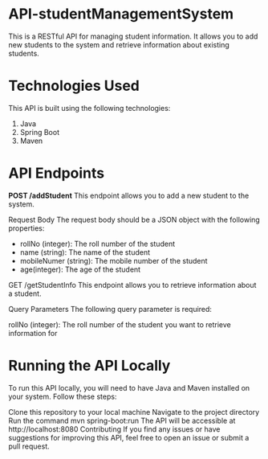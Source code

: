 # API-studentManagementSystem

This is a RESTful API for managing student information. It allows you to add new students to the system and retrieve information about existing students.

# Technologies Used
This API is built using the following technologies:

1. Java
2. Spring Boot
3. Maven

# API Endpoints
<b>POST /addStudent</b>
This endpoint allows you to add a new student to the system.

Request Body
The request body should be a JSON object with the following properties:
<ul>
<li>rollNo (integer): The roll number of the student</li>
<li>name (string): The name of the student</li>
<li>mobileNumer (string): The mobile number of the student</li>
<li>age(integer): The age of the student</li>
</ul>

GET /getStudentInfo
This endpoint allows you to retrieve information about a student.

Query Parameters
The following query parameter is required:

rollNo (integer): The roll number of the student you want to retrieve information for

# Running the API Locally
To run this API locally, you will need to have Java and Maven installed on your system. Follow these steps:

Clone this repository to your local machine
Navigate to the project directory
Run the command mvn spring-boot:run
The API will be accessible at http://localhost:8080
Contributing
If you find any issues or have suggestions for improving this API, feel free to open an issue or submit a pull request.
